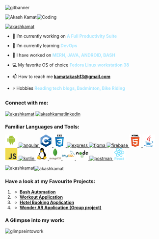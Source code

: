 ![gitbanner](https://github.com/AkashKamatCreates/AkashKamatCreates/assets/100783004/354ccaf9-769e-485a-ab26-cbdba43f9491)



<img align="right" alt="Coding" width="400" src="https://github.com/AkashKamatCreates/AkashKamatCreates/assets/100783004/7c7c736f-d981-43e6-b639-a6fb5ad89d5e">


<p align="left"> <img src="https://komarev.com/ghpvc/?username=AkashKamatCreates&label=Profile%20views&color=0e75b6&style=flat" alt="Akash Kamat" /> </p>

<p align="left"> 
  <a href="https://twitter.com/AKASHKAMAT13" target="blank">
    <img src="https://img.shields.io/twitter/follow/AKASHKAMAT13" alt="akashkamat" />
  </a> 
</p>

- 🔭 I’m currently working on <strong><span style="color:rgb(167, 230, 255)">A Full Productivity Suite</span></strong>

- 🌱 I’m currently learning <strong><span style="color:rgb(167, 230, 255)">DevOps</span></strong>

- 💬 I have worked on <strong><span style="color:rgb(167, 230, 255)">MERN, JAVA, ANDROID, BASH</span></strong>

- 💻 My favorite OS of choice <strong><span style="color:rgb(167, 230, 255)">Fedora Linux workstation 38</span></strong>

- 📫 How to reach me <strong><span style="color:blue">kamatakash13@gmail.com</span></strong>

- ⚡ Hobbies <strong><span style="color:rgb(167, 230, 255)">Reading tech blogs, Badminton, Bike Riding</span></strong>



<h3 align="left">Connect with me:</h3>

<p align="left">
<a href="https://twitter.com/AKASHKAMAT13" target="blank"><img align="center" src="https://raw.githubusercontent.com/rahuldkjain/github-profile-readme-generator/master/src/images/icons/Social/twitter.svg" alt="akashkamat" height="30" width="40" /></a>
<a href="https://www.linkedin.com/in/akash-kamat-7a78521a0/" target="blank"><img align="center" src="https://raw.githubusercontent.com/rahuldkjain/github-profile-readme-generator/master/src/images/icons/Social/linked-in-alt.svg" alt="akashkamatlinkedin" height="30" width="40" /></a>
</p>

<h3 align="left">Familiar Languages and Tools:</h3>
<p align="left">
  <a href="https://developer.android.com" target="_blank" rel="noreferrer">
    <img src="https://raw.githubusercontent.com/devicons/devicon/master/icons/android/android-original-wordmark.svg" alt="android" width="40" height="40"/>
  </a>
  <a href="https://angular.io" target="_blank" rel="noreferrer">
    <img src="https://angular.io/assets/images/logos/angular/angular.svg" alt="angular" width="40" height="40"/>
  </a>
  <a href="https://www.w3schools.com/cpp/" target="_blank" rel="noreferrer">
    <img src="https://raw.githubusercontent.com/devicons/devicon/master/icons/cplusplus/cplusplus-original.svg" alt="cplusplus" width="40" height="40"/>
  </a>
  <a href="https://www.w3schools.com/css/" target="_blank" rel="noreferrer">
    <img src="https://raw.githubusercontent.com/devicons/devicon/master/icons/css3/css3-original-wordmark.svg" alt="css3" width="40" height="40"/>
  </a>
  <a href="https://expressjs.com" target="_blank" rel="noreferrer">
    <img src="https://img.icons8.com/?size=100&id=kg46nzoJrmTR&format=png&color=000000" alt="express" width="40" height="40"/>
  </a>
  <a href="https://www.figma.com/" target="_blank" rel="noreferrer">
    <img src="https://www.vectorlogo.zone/logos/figma/figma-icon.svg" alt="figma" width="40" height="40"/>
  </a>
  <a href="https://firebase.google.com/" target="_blank" rel="noreferrer">
    <img src="https://www.vectorlogo.zone/logos/firebase/firebase-icon.svg" alt="firebase" width="40" height="40"/>
  </a>
  <a href="https://www.w3.org/html/" target="_blank" rel="noreferrer">
    <img src="https://raw.githubusercontent.com/devicons/devicon/master/icons/html5/html5-original-wordmark.svg" alt="html5" width="40" height="40"/>
  </a>
  <a href="https://www.java.com" target="_blank" rel="noreferrer">
    <img src="https://raw.githubusercontent.com/devicons/devicon/master/icons/java/java-original.svg" alt="java" width="40" height="40"/>
  </a>
  <a href="https://developer.mozilla.org/en-US/docs/Web/JavaScript" target="_blank" rel="noreferrer">
    <img src="https://raw.githubusercontent.com/devicons/devicon/master/icons/javascript/javascript-original.svg" alt="javascript" width="40" height="40"/>
  </a>
  <a href="https://kotlinlang.org" target="_blank" rel="noreferrer">
    <img src="https://www.vectorlogo.zone/logos/kotlinlang/kotlinlang-icon.svg" alt="kotlin" width="40" height="40"/>
  </a>
  <a href="https://www.linux.org/" target="_blank" rel="noreferrer">
    <img src="https://raw.githubusercontent.com/devicons/devicon/master/icons/linux/linux-original.svg" alt="linux" width="40" height="40"/>
  </a>
  <a href="https://www.mongodb.com/" target="_blank" rel="noreferrer">
    <img src="https://raw.githubusercontent.com/devicons/devicon/master/icons/mongodb/mongodb-original-wordmark.svg" alt="mongodb" width="40" height="40"/>
  </a>
  <a href="https://www.mysql.com/" target="_blank" rel="noreferrer">
    <img src="https://raw.githubusercontent.com/devicons/devicon/master/icons/mysql/mysql-original-wordmark.svg" alt="mysql" width="40" height="40"/>
  </a>
  <a href="https://nodejs.org" target="_blank" rel="noreferrer">
    <img src="https://raw.githubusercontent.com/devicons/devicon/master/icons/nodejs/nodejs-original-wordmark.svg" alt="nodejs" width="40" height="40"/>
  </a>
  <a href="https://postman.com" target="_blank" rel="noreferrer">
    <img src="https://www.vectorlogo.zone/logos/getpostman/getpostman-icon.svg" alt="postman" width="40" height="40"/>
  </a>
  <a href="https://reactjs.org/" target="_blank" rel="noreferrer">
    <img src="https://raw.githubusercontent.com/devicons/devicon/master/icons/react/react-original-wordmark.svg" alt="react" width="40" height="40"/>
  </a>
</p>


<p><img align="left" src="https://github-readme-stats.vercel.app/api/top-langs?username=AkashKamatCreates&show_icons=true&locale=en&layout=compact&theme=tokyonight" alt="akashkamat" /></p>


<p><img align="center" src="https://github-readme-streak-stats.herokuapp.com/?user=AkashKamatCreates&&theme=tokyonight" alt="akashkamat" /></p>

### Have a look at my Favourite Projects:

1. - **[Bash Automation](https://drive.google.com/file/d/1-0y0s4o1gxM1zPqBfRRPKZCisTFeJsup/view)**

   

2. - **[Workout Application](https://github.com/AkashKamatCreates/KotlinWorkoutApplication/)**
3. - **[Hotel Booking Application](https://github.com/AkashKamatCreates/MERNHotel)**

4. - **[Wonder AR Application (Group project)](https://drive.google.com/file/d/10kNVrIYnt3cL_ZutfysTxtmQ3G_gVHGR/view)**


### A Glimpse into my work:
![glimpseintowork](https://github.com/AkashKamatCreates/AkashKamatCreates/assets/100783004/d00ba344-22ab-428c-8db4-55cc9586d78e)


